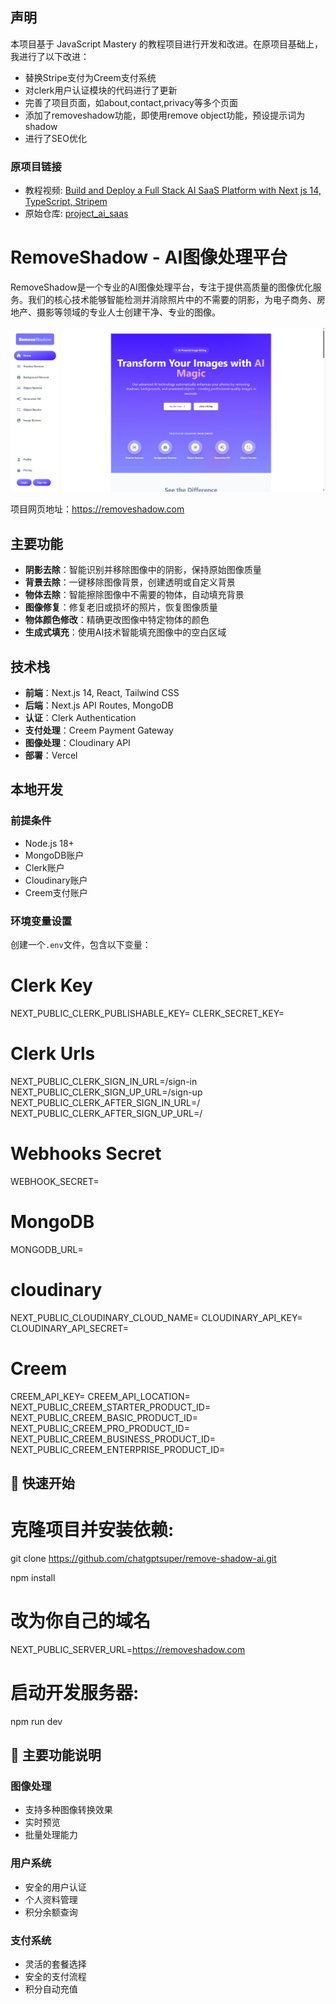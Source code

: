 ## 声明
本项目基于 JavaScript Mastery 的教程项目进行开发和改进。在原项目基础上，我进行了以下改进：

- 替换Stripe支付为Creem支付系统
- 对clerk用户认证模块的代码进行了更新
- 完善了项目页面，如about,contact,privacy等多个页面
- 添加了removeshadow功能，即使用remove object功能，预设提示词为shadow
- 进行了SEO优化


### 原项目链接
- 教程视频: [Build and Deploy a Full Stack AI SaaS Platform with Next js 14, TypeScript, Stripem](https://www.youtube.com/watch?v=Ahwoks_dawU&t)
- 原始仓库: [project_ai_saas](https://github.com/adrianhajdin/ai_saas_app)


# RemoveShadow - AI图像处理平台

RemoveShadow是一个专业的AI图像处理平台，专注于提供高质量的图像优化服务。我们的核心技术能够智能检测并消除照片中的不需要的阴影，为电子商务、房地产、摄影等领域的专业人士创建干净、专业的图像。

![RemoveShadow平台预览](images/图片1.png)

项目网页地址：https://removeshadow.com

## 主要功能

- **阴影去除**：智能识别并移除图像中的阴影，保持原始图像质量
- **背景去除**：一键移除图像背景，创建透明或自定义背景
- **物体去除**：智能擦除图像中不需要的物体，自动填充背景
- **图像修复**：修复老旧或损坏的照片，恢复图像质量
- **物体颜色修改**：精确更改图像中特定物体的颜色
- **生成式填充**：使用AI技术智能填充图像中的空白区域

## 技术栈

- **前端**：Next.js 14, React, Tailwind CSS
- **后端**：Next.js API Routes, MongoDB
- **认证**：Clerk Authentication
- **支付处理**：Creem Payment Gateway
- **图像处理**：Cloudinary API
- **部署**：Vercel

## 本地开发

### 前提条件

- Node.js 18+
- MongoDB账户
- Clerk账户
- Cloudinary账户
- Creem支付账户

### 环境变量设置

创建一个`.env`文件，包含以下变量：
# Clerk Key
NEXT_PUBLIC_CLERK_PUBLISHABLE_KEY=
CLERK_SECRET_KEY=

# Clerk Urls
NEXT_PUBLIC_CLERK_SIGN_IN_URL=/sign-in
NEXT_PUBLIC_CLERK_SIGN_UP_URL=/sign-up
NEXT_PUBLIC_CLERK_AFTER_SIGN_IN_URL=/
NEXT_PUBLIC_CLERK_AFTER_SIGN_UP_URL=/

# Webhooks Secret
WEBHOOK_SECRET=

# MongoDB
MONGODB_URL=

# cloudinary
NEXT_PUBLIC_CLOUDINARY_CLOUD_NAME=
CLOUDINARY_API_KEY=
CLOUDINARY_API_SECRET=

# Creem
CREEM_API_KEY=
CREEM_API_LOCATION=
NEXT_PUBLIC_CREEM_STARTER_PRODUCT_ID=
NEXT_PUBLIC_CREEM_BASIC_PRODUCT_ID=
NEXT_PUBLIC_CREEM_PRO_PRODUCT_ID=
NEXT_PUBLIC_CREEM_BUSINESS_PRODUCT_ID=
NEXT_PUBLIC_CREEM_ENTERPRISE_PRODUCT_ID=

## 🚀 快速开始
# 克隆项目并安装依赖:
git clone https://github.com/chatgptsuper/remove-shadow-ai.git

npm install

# 改为你自己的域名
NEXT_PUBLIC_SERVER_URL=https://removeshadow.com

# 启动开发服务器:
npm run dev

## 🔑 主要功能说明
### 图像处理
- 支持多种图像转换效果
- 实时预览
- 批量处理能力
### 用户系统
- 安全的用户认证
- 个人资料管理
- 积分余额查询
### 支付系统
- 灵活的套餐选择
- 安全的支付流程
- 积分自动充值

